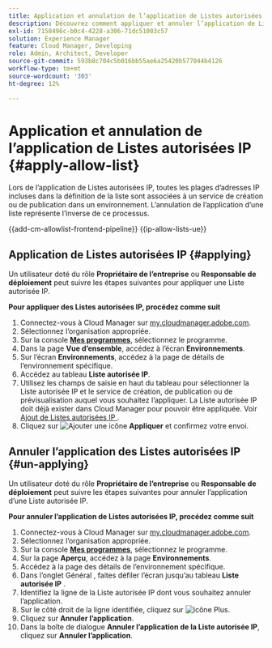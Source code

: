 ```yaml
---
title: Application et annulation de l’application de Listes autorisées IP
description: Découvrez comment appliquer et annuler l’application de Listes autorisées IP aux environnements Cloud Manager.
exl-id: 7158496c-b0c4-4228-a306-71dc51003c57
solution: Experience Manager
feature: Cloud Manager, Developing
role: Admin, Architect, Developer
source-git-commit: 593b8c704c5b016bb55ae6a25420b577044b4126
workflow-type: tm+mt
source-wordcount: '303'
ht-degree: 12%

---
```



# Application et annulation de l’application de Listes autorisées IP {#apply-allow-list}

Lors de l’application de Listes autorisées IP, toutes les plages d’adresses IP incluses dans la définition de la liste sont associées à un service de création ou de publication dans un environnement. L’annulation de l’application d’une liste représente l’inverse de ce processus.

{{add-cm-allowlist-frontend-pipeline}}
{{ip-allow-lists-ue}}

## Application de Listes autorisées IP {#applying}

Un utilisateur doté du rôle **Propriétaire de l’entreprise** ou **Responsable de déploiement** peut suivre les étapes suivantes pour appliquer une Liste autorisée IP.

**Pour appliquer des Listes autorisées IP, procédez comme suit**

1. Connectez-vous à Cloud Manager sur [my.cloudmanager.adobe.com](https://my.cloudmanager.adobe.com/).
1. Sélectionnez l’organisation appropriée.
1. Sur la console **[Mes programmes](/help/implementing/cloud-manager/navigation.md#my-programs)**, sélectionnez le programme.
1. Dans la page **Vue d’ensemble**, accédez à l’écran **Environnements**.
1. Sur l’écran **Environnements**, accédez à la page de détails de l’environnement spécifique.
1. Accédez au tableau **Liste autorisée IP**.
1. Utilisez les champs de saisie en haut du tableau pour sélectionner la Liste autorisée IP et le service de création, de publication ou de prévisualisation auquel vous souhaitez l’appliquer.
La Liste autorisée IP doit déjà exister dans Cloud Manager pour pouvoir être appliquée. Voir [ Ajout de Listes autorisées IP ](/help/implementing/cloud-manager/ip-allow-lists/add-ip-allow-lists.md).
1. Cliquez sur ![Ajouter une icône](https://spectrum.adobe.com/static/icons/workflow_18/Smock_Add_18_N.svg) **Appliquer** et confirmez votre envoi.

## Annuler l’application des Listes autorisées IP {#un-applying}

Un utilisateur doté du rôle **Propriétaire de l’entreprise** ou **Responsable de déploiement** peut suivre les étapes suivantes pour annuler l’application d’une Liste autorisée IP.

**Pour annuler l’application de Listes autorisées IP, procédez comme suit**

1. Connectez-vous à Cloud Manager sur [my.cloudmanager.adobe.com](https://my.cloudmanager.adobe.com/).
1. Sélectionnez l’organisation appropriée.
1. Sur la console **[Mes programmes](/help/implementing/cloud-manager/navigation.md#my-programs)**, sélectionnez le programme.
1. Sur la page **Aperçu**, accédez à la page **Environnements**.
1. Accédez à la page des détails de l’environnement spécifique.
1. Dans l’onglet Général , faites défiler l’écran jusqu’au tableau **Liste autorisée IP** .
1. Identifiez la ligne de la Liste autorisée IP dont vous souhaitez annuler l’application.
1. Sur le côté droit de la ligne identifiée, cliquez sur ![icône Plus](https://spectrum.adobe.com/static/icons/workflow_18/Smock_More_18_N.svg).
1. Cliquez sur **Annuler l’application**.
1. Dans la boîte de dialogue **Annuler l’application de la Liste autorisée IP**, cliquez sur **Annuler l’application**.
